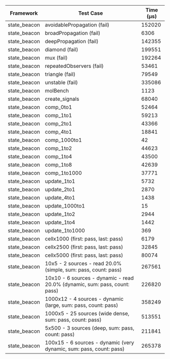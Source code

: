 | Framework | Test Case | Time (μs) |
| --- | --- | --- |
| state_beacon | avoidablePropagation (fail) | 152020 |
| state_beacon | broadPropagation (fail) | 6306 |
| state_beacon | deepPropagation (fail) | 142355 |
| state_beacon | diamond (fail) | 199551 |
| state_beacon | mux (fail) | 192264 |
| state_beacon | repeatedObservers (fail) | 53461 |
| state_beacon | triangle (fail) | 79549 |
| state_beacon | unstable (fail) | 335086 |
| state_beacon | molBench | 1123 |
| state_beacon | create_signals | 68040 |
| state_beacon | comp_0to1 | 52464 |
| state_beacon | comp_1to1 | 59213 |
| state_beacon | comp_2to1 | 43366 |
| state_beacon | comp_4to1 | 18841 |
| state_beacon | comp_1000to1 | 42 |
| state_beacon | comp_1to2 | 44623 |
| state_beacon | comp_1to4 | 43500 |
| state_beacon | comp_1to8 | 42639 |
| state_beacon | comp_1to1000 | 37771 |
| state_beacon | update_1to1 | 5732 |
| state_beacon | update_2to1 | 2870 |
| state_beacon | update_4to1 | 1438 |
| state_beacon | update_1000to1 | 15 |
| state_beacon | update_1to2 | 2944 |
| state_beacon | update_1to4 | 1442 |
| state_beacon | update_1to1000 | 369 |
| state_beacon | cellx1000 (first: pass, last: pass) | 6179 |
| state_beacon | cellx2500 (first: pass, last: pass) | 32845 |
| state_beacon | cellx5000 (first: pass, last: pass) | 80074 |
| state_beacon | 10x5 - 2 sources - read 20.0% (simple, sum: pass, count: pass) | 267561 |
| state_beacon | 10x10 - 6 sources - dynamic - read 20.0% (dynamic, sum: pass, count: pass) | 226820 |
| state_beacon | 1000x12 - 4 sources - dynamic (large, sum: pass, count: pass) | 358249 |
| state_beacon | 1000x5 - 25 sources (wide dense, sum: pass, count: pass) | 513551 |
| state_beacon | 5x500 - 3 sources (deep, sum: pass, count: pass) | 211841 |
| state_beacon | 100x15 - 6 sources - dynamic (very dynamic, sum: pass, count: pass) | 265378 |
